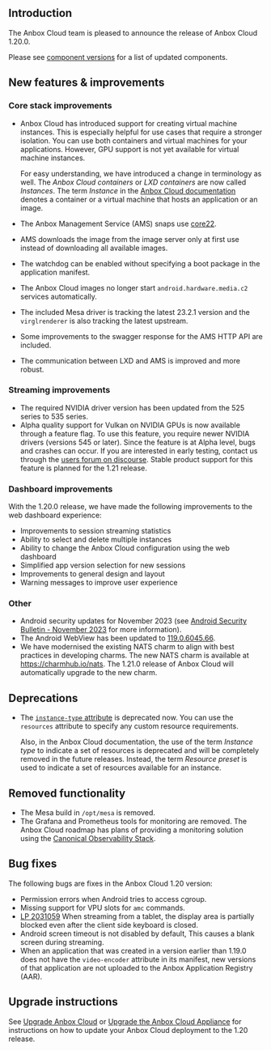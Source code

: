 ## Introduction

The Anbox Cloud team is pleased to announce the release of Anbox Cloud 1.20.0.

Please see [component versions](https://anbox-cloud.io/docs/ref/component-versions) for a list of updated components.

## New features & improvements

### Core stack improvements

* Anbox Cloud has introduced support for creating virtual machine instances. This is especially helpful for use cases that require a stronger isolation. You can use both containers and virtual machines for your applications. However, GPU support is not yet available for virtual machine instances.

  For easy understanding, we have introduced a change in terminology as well. The *Anbox Cloud containers* or *LXD containers* are now called *Instances*. The term *Instance* in the [Anbox Cloud documentation](https://anbox-cloud.io/docs) denotes a container or a virtual machine that hosts an application or an image. <!--AC-1459 and AC-2010 and AC-1916-->
* The Anbox Management Service (AMS) snaps use [core22](https://snapcraft.io/core22).<!--AC-1853-->
* AMS downloads the image from the image server only at first use instead of downloading all available images. <!--AC-1158-->
* The watchdog can be enabled without specifying a boot package in the application manifest. <!--AC-2057-->
* The Anbox Cloud images no longer start `android.hardware.media.c2` services automatically.<!--AC-2033-->
* The included Mesa driver is tracking the latest 23.2.1 version and the `virglrenderer` is also tracking the latest upstream.<!--AC-1933-->
* Some improvements to the swagger response for the AMS HTTP API are included. <!--AC-1923-->
* The communication between LXD and AMS is improved and more robust. <!--AC-2058-->

### Streaming improvements

* The required NVIDIA driver version has been updated from the 525 series to 535 series.<!--AC-1924-->
* Alpha quality support for Vulkan on NVIDIA GPUs is now available through a feature flag. To use this feature, you require newer NVIDIA drivers (versions 545 or later). Since the feature is at Alpha level, bugs and crashes can occur. If you are interested in early testing, contact us through the [users forum on discourse](https://discourse.ubuntu.com/c/anbox-cloud/users/148). Stable product support for this feature is planned for the 1.21 release.

### Dashboard improvements

With the 1.20.0 release, we have made the following improvements to the web dashboard experience:

* Improvements to session streaming statistics
* Ability to select and delete multiple instances
* Ability to change the Anbox Cloud configuration using the web dashboard
* Simplified app version selection for new sessions
* Improvements to general design and layout
* Warning messages to improve user experience

### Other

* Android security updates for November 2023 (see [Android Security Bulletin - November 2023](https://source.android.com/docs/security/bulletin/2023-11-01) for more information).
* The Android WebView has been updated to [119.0.6045.66](https://chromereleases.googleblog.com/2023/10/early-stable-update-for-android_01005299231.html).
* We have modernised the existing NATS charm to align with best practices in developing charms. The new NATS charm is available at https://charmhub.io/nats. The 1.21.0 release of Anbox Cloud will automatically upgrade to the new charm.

## Deprecations

* The [`instance-type` attribute](https://discourse.ubuntu.com/t/24197#instance-type) is deprecated now. You can use the `resources` attribute to specify any custom resource requirements.

  Also, in the Anbox Cloud documentation, the use of the term *Instance type* to indicate a set of resources is deprecated and will be completely removed in the future releases. Instead, the term *Resource preset* is used to indicate a set of resources available for an instance.

## Removed functionality

* The Mesa build in `/opt/mesa` is removed. <!--AC-1928-->
* The Grafana and Prometheus tools for monitoring are removed. The Anbox Cloud roadmap has plans of providing a monitoring solution using the [Canonical Observability Stack](https://charmhub.io/topics/canonical-observability-stack). <!--AC-1925-->

## Bug fixes
The following bugs are fixes in the Anbox Cloud 1.20 version:

* Permission errors when Android tries to access cgroup. <!--AC-1748-->
* Missing support for VPU slots for `amc` commands. <!--AC-2004-->
* [LP 2031059](https://bugs.launchpad.net/anbox-cloud/+bug/2031059) When streaming from a tablet, the display area is partially blocked even after the client side keyboard is closed.<!--AC-2035-->
* Android screen timeout is not disabled by default, This causes a blank screen during streaming.<!--AC-2051-->
* When an application that was created in a version earlier than 1.19.0 does not have the `video-encoder` attribute in its manifest, new versions of that application are not uploaded to the Anbox Application Registry (AAR).<!--AC-2054-->

## Upgrade instructions

See [Upgrade Anbox Cloud](https://anbox-cloud.io/docs/howto/update/upgrade-anbox) or [Upgrade the Anbox Cloud Appliance](https://anbox-cloud.io/docs/howto/update/upgrade-appliance) for instructions on how to update your Anbox Cloud deployment to the 1.20 release.
